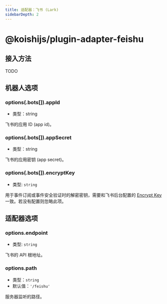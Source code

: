```yaml
---
title: 适配器：飞书 (Lark)
sidebarDepth: 2
---
```


# @koishijs/plugin-adapter-feishu

## 接入方法

TODO

## 机器人选项

### options(.bots[]).appId

- 类型：string

飞书的应用 ID (app id)。

### options(.bots[]).appSecret

- 类型：string

飞书的应用密钥 (app secret)。

### options(.bots[]).encryptKey

- 类型: `string`

用于事件订阅或事件安全验证时的解密密钥，需要和飞书后台配置的 [Encrypt Key](https://open.feishu.cn/document/ukTMukTMukTM/uYDNxYjL2QTM24iN0EjN/event-security-verification) 一致。若没有配置则忽略此项。

## 适配器选项

### options.endpoint

- 类型: `string`

飞书的 API 根地址。

### options.path

- 类型：`string`
- 默认值：`'/feishu'`

服务器监听的路径。
